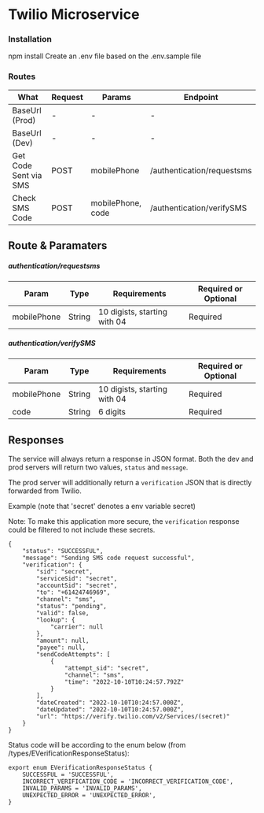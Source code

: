 # Twilio Microservice

### Installation

npm install
Create an .env file based on the .env.sample file

### Routes

| What                  | Request | Params            | Endpoint                   |
| --------------------- | ------- | ----------------- | -------------------------- |
| BaseUrl (Prod)        | -       | -                 | -                          |
| BaseUrl (Dev)         | -       | -                 | -                          |
| Get Code Sent via SMS | POST    | mobilePhone       | /authentication/requestsms |
| Check SMS Code        | POST    | mobilePhone, code | /authentication/verifySMS  |

## Route & Paramaters

##### authentication/requestsms

| Param       | Type   | Requirements                 | Required or Optional |
| ----------- | ------ | ---------------------------- | -------------------- |
| mobilePhone | String | 10 digists, starting with 04 | Required             |

##### authentication/verifySMS

| Param       | Type   | Requirements                 | Required or Optional |
| ----------- | ------ | ---------------------------- | -------------------- |
| mobilePhone | String | 10 digists, starting with 04 | Required             |
| code        | String | 6 digits                     | Required             |

## Responses

The service will always return a response in JSON format. Both the dev and prod servers will return two values, `status` and `message`.

The prod server will additionally return a `verification` JSON that is directly forwarded from Twilio.

Example (note that 'secret' denotes a env variable secret)

Note: To make this application more secure, the `verification` response could be filtered to not include these secrets.

```
{
    "status": "SUCCESSFUL",
    "message": "Sending SMS code request successful",
    "verification": {
        "sid": "secret",
        "serviceSid": "secret",
        "accountSid": "secret",
        "to": "+61424746969",
        "channel": "sms",
        "status": "pending",
        "valid": false,
        "lookup": {
            "carrier": null
        },
        "amount": null,
        "payee": null,
        "sendCodeAttempts": [
            {
                "attempt_sid": "secret",
                "channel": "sms",
                "time": "2022-10-10T10:24:57.792Z"
            }
        ],
        "dateCreated": "2022-10-10T10:24:57.000Z",
        "dateUpdated": "2022-10-10T10:24:57.000Z",
        "url": "https://verify.twilio.com/v2/Services/(secret)"
    }
}
```

Status code will be according to the enum below (from /types/EVerificationResponseStatus):

```
export enum EVerificationResponseStatus {
    SUCCESSFUL = 'SUCCESSFUL',
    INCORRECT_VERIFICATION_CODE = 'INCORRECT_VERIFICATION_CODE',
    INVALID_PARAMS = 'INVALID_PARAMS',
    UNEXPECTED_ERROR = 'UNEXPECTED_ERROR',
}
```
